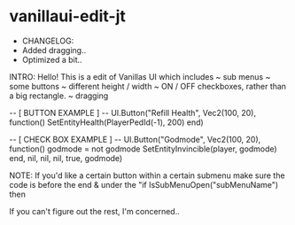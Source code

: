 # vanillaui-edit-jt
- CHANGELOG:
- Added dragging..
- Optimized a bit..


INTRO:
Hello! This is a edit of Vanillas UI which includes
~ sub menus
~ some buttons
~ different height / width
~ ON / OFF checkboxes, rather than a big rectangle.
~ dragging

-- [ BUTTON EXAMPLE ] --
UI.Button("Refill Health", Vec2(100, 20), function()
  SetEntityHealth(PlayerPedId(-1), 200)
end)

-- [ CHECK BOX EXAMPLE ] --
  UI.Button("Godmode", Vec2(100, 20), function() godmode = not godmode SetEntityInvincible(player, godmode) end, nil, nil, nil, true, godmode)
  
 NOTE: If you'd like a certain button within a certain submenu make sure the code is before the end & under the "if IsSubMenuOpen("subMenuName") then
 
 If you can't figure out the rest, I'm concerned..
